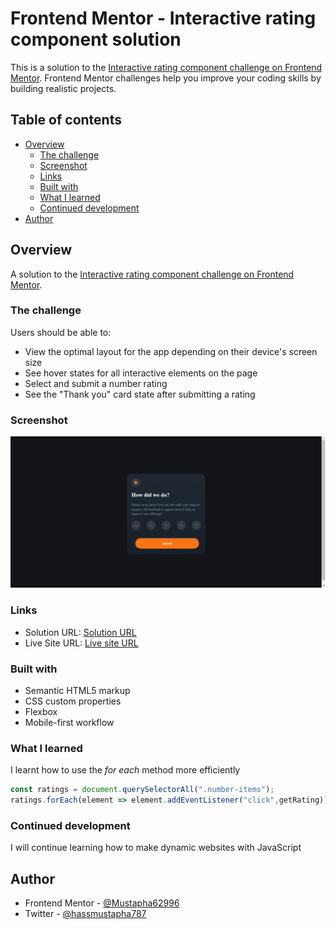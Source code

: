 # Frontend Mentor - Interactive rating component solution

This is a solution to the [Interactive rating component challenge on Frontend Mentor](https://www.frontendmentor.io/challenges/interactive-rating-component-koxpeBUmI). Frontend Mentor challenges help you improve your coding skills by building realistic projects. 

## Table of contents

- [Overview](#overview)
  - [The challenge](#the-challenge)
  - [Screenshot](#screenshot)
  - [Links](#links)
  - [Built with](#built-with)
  - [What I learned](#what-i-learned)
  - [Continued development](#continued-development)
- [Author](#author)


## Overview

A solution to the [Interactive rating component challenge on Frontend Mentor](https://www.frontendmentor.io/challenges/interactive-rating-component-koxpeBUmI).

### The challenge

Users should be able to:

- View the optimal layout for the app depending on their device's screen size
- See hover states for all interactive elements on the page
- Select and submit a number rating
- See the "Thank you" card state after submitting a rating

### Screenshot

![](./screenshot.png)


### Links

- Solution URL: [Solution URL](https://www.frontendmentor.io/solutions/interactiveratingcomponent-C5Wdp3E2Tu)
- Live Site URL: [Live site URL](https://mustapha62996.github.io/rating-component/)


### Built with

- Semantic HTML5 markup
- CSS custom properties
- Flexbox
- Mobile-first workflow

### What I learned

I learnt how to use the *for each* method more efficiently 

```js
const ratings = document.querySelectorAll(".number-items");
ratings.forEach(element => element.addEventListener("click",getRating));
```

### Continued development

I will continue learning how to make dynamic websites with JavaScript


## Author

- Frontend Mentor - [@Mustapha62996](https://www.frontendmentor.io/profile/Mustapha62996)
- Twitter - [@hassmustapha787](https://www.twitter.com/hassmustapha787)

